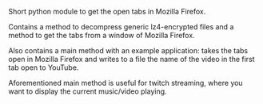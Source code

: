 Short python module to get the open tabs in Mozilla Firefox.

Contains a method to decompress generic lz4-encrypted files and a method to get the tabs from a window of Mozilla Firefox.

Also contains a main method with an example application: takes the tabs open in Mozilla Firefox and writes to a file the name of the video in the first tab open to YouTube.

Aforementioned main method is useful for twitch streaming, where you want to display the current music/video playing.
